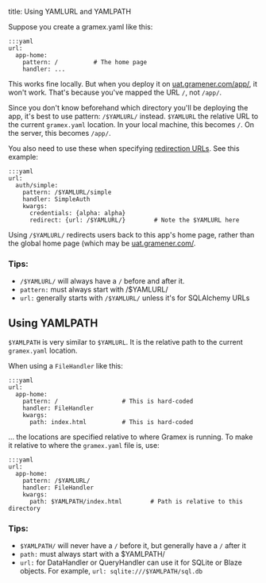 title: Using YAMLURL and YAMLPATH

Suppose you create a gramex.yaml like this:

    :::yaml
    url:
      app-home:
        pattern: /          # The home page
        handler: ...

This works fine locally. But when you deploy it on
[uat.gramener.com/app/](uat.gramener.com/app/), it won't work. That's because
you've mapped the URL `/`, not `/app/`.

Since you don't know beforehand which directory you'll be deploying the app, it's
best to use pattern: `/$YAMLURL/` instead. `$YAMLURL` the relative URL to the
current `gramex.yaml` location. In your local machine, this becomes `/`. On the
server, this becomes `/app/`.

You also need to use these when specifying
[redirection URLs](https://learn.gramener.com/guide/config/#redirection).
See this example:

    :::yaml
    url:
      auth/simple:
        pattern: /$YAMLURL/simple
        handler: SimpleAuth
        kwargs:
          credentials: {alpha: alpha}
          redirect: {url: /$YAMLURL/}        # Note the $YAMLURL here

Using `/$YAMLURL/` redirects users back to this app's home page, rather than the
global home page (which may be [uat.gramener.com/](https://uat.gramener.com/).

### Tips:

- `/$YAMLURL/` will always have a `/` before and after it.
- `pattern:` must always start with /$YAMLURL/
- `url:` generally starts with `/$YAMLURL/` unless it's for SQLAlchemy URLs

## Using YAMLPATH

`$YAMLPATH` is very similar to `$YAMLURL`. It is the relative path to the current
`gramex.yaml` location.

When using a `FileHandler` like this:

    :::yaml
    url:
      app-home:
        pattern: /                  # This is hard-coded
        handler: FileHandler
        kwargs:
          path: index.html          # This is hard-coded

... the locations are specified relative to where Gramex is running. To make it
relative to where the `gramex.yaml` file is, use:

    :::yaml
    url:
      app-home:
        pattern: /$YAMLURL/
        handler: FileHandler
        kwargs:
          path: $YAMLPATH/index.html        # Path is relative to this directory

### Tips:

- `$YAMLPATH/` will never have a `/` before it, but generally have a `/` after it
- `path:` must always start with a $YAMLPATH/
- `url:` for DataHandler or QueryHandler can use it for SQLite or Blaze objects.
  For example, `url: sqlite:///$YAMLPATH/sql.db`
